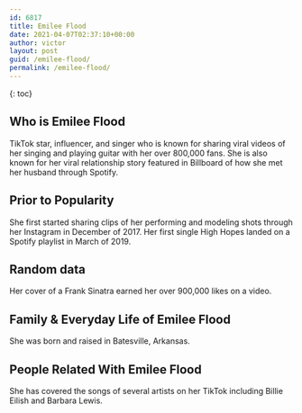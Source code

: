 ```yaml
---
id: 6817
title: Emilee Flood
date: 2021-04-07T02:37:10+00:00
author: victor
layout: post
guid: /emilee-flood/
permalink: /emilee-flood/
---
```



{: toc}


## Who is Emilee Flood



TikTok star, influencer, and singer who is known for sharing viral videos of her singing and playing guitar with her over 800,000 fans. She is also known for her viral relationship story featured in Billboard of how she met her husband through Spotify. 

                
                
                
## Prior to Popularity



She first started sharing clips of her performing and modeling shots through her Instagram in December of 2017. Her first single High Hopes landed on a Spotify playlist in March of 2019. 

                
                
                
## Random data



Her cover of a Frank Sinatra earned her over 900,000 likes on a video. 

                
                
                
## Family & Everyday Life of Emilee Flood



She was born and raised in Batesville, Arkansas. 

                
                
                
## People Related With Emilee Flood



She has covered the songs of several artists on her TikTok including Billie Eilish and Barbara Lewis. 

                
              
            
          
          
          